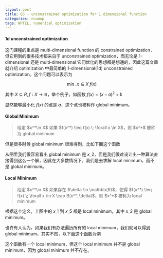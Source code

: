 ```yaml
---
layout: post
title: 03 - unconstrained optimization for 1 dimensional function
categories: nnumop
tags: NPTEL, numerical optimization
---
```


#### 1d unconstrained optimization

这门课程的重点是 multi-dimensional function 的 constrained optimization，但它用到的很多技术都来自于 unconstrained optimization，而无论是 1-dimensional 还是 multi-dimensional 它们优化的思想都是想通的，因此这篇文章就介绍 optimization 中最简单的 1-dimensional(1d) unconstrained optimization。这个问题可以表示为

$$ \min\_{x\in X} \; f(x) $$

其中 $X \subseteq R, f: X \rightarrow \mathbb{R}$，举个例子，如函数 $f(x) = (x - a)^2 + b$

<object data="/resource/NNP/03-1d-uncon-op/x^2.svg" type="image/svg+xml" class="blkcenter"></object>

显然能够最小化 $f(x)$ 的点是 $a$，这个点也被称作 global minimum。

#### Global Minimum

<blockquote>
给定 $x^*\in X$ 如果 $f(x^*) \leq f(x) \; \forall x \in X$，则 $x^*$ 被称为 global minimum
</blockquote>

但是很多时候 global minimum 很难得到，比如下面这个函数

<object data="/resource/NNP/03-1d-uncon-op/function.svg" type="image/svg+xml" class="blkcenter"></object>

从图里我们很容易看出 global minimum 是 $x\_2$，但是我们很难设计出一种算法直接得到这么一个解，因此在大多数情况下，我们是去求解 local minimum，而不是 global minimum。

#### Local Minimum

<blockquote>
给定 $x^*\in X$ 如果存在 $\delta \in \mathbb{R}$，使得 $f(x^*) \leq f(x) \; \forall x \in X \cap B(x^*, \delta)$，则 $x^*$ 被称为 local minimum
</blockquote>

根据这个定义，上图中的 $x\_1$ 到 $x\_5$ 都是 local minimum，其中 $x\_2$ 是 global minimum。

也许有人认为，如果我们有办法遍历所有的 local minimum，我们就可以得到 global minimum，其实不然，以下面这个函数为例

<object data="/resource/NNP/03-1d-uncon-op/fun3.svg" type="image/svg+xml" class="blkcenter"></object>

这个函数有一个 local minimum，但这个 local minimum 并不是 global minimum，因为 global minimum 并不存在。
